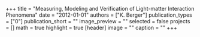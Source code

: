 +++
title = "Measuring, Modeling and Verification of Light-matter Interaction Phenomena"
date = "2012-01-01"
authors = ["K. Berger"]
publication_types = ["0"]
publication_short = ""
image_preview = ""
selected = false
projects = []
math = true
highlight = true
[header]
image = ""
caption = ""
+++

